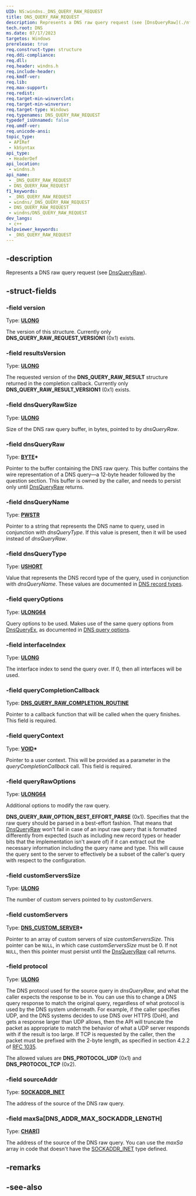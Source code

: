 ```yaml
---
UID: NS:windns._DNS_QUERY_RAW_REQUEST
title: DNS_QUERY_RAW_REQUEST
description: Represents a DNS raw query request (see [DnsQueryRaw](./nf-windns-dnsqueryraw.md)).
tech.root: DNS
ms.date: 07/17/2023
targetos: Windows
prerelease: true
req.construct-type: structure
req.ddi-compliance: 
req.dll: 
req.header: windns.h
req.include-header: 
req.kmdf-ver: 
req.lib: 
req.max-support: 
req.redist: 
req.target-min-winverclnt: 
req.target-min-winversvr: 
req.target-type: Windows
req.typenames: DNS_QUERY_RAW_REQUEST
typedef_isUnnamed: false
req.umdf-ver: 
req.unicode-ansi: 
topic_type:
 - APIRef
 - kbSyntax
api_type:
 - HeaderDef
api_location:
 - windns.h
api_name:
 - _DNS_QUERY_RAW_REQUEST
 - DNS_QUERY_RAW_REQUEST
f1_keywords:
 - _DNS_QUERY_RAW_REQUEST
 - windns/_DNS_QUERY_RAW_REQUEST
 - DNS_QUERY_RAW_REQUEST
 - windns/DNS_QUERY_RAW_REQUEST
dev_langs:
 - c++
helpviewer_keywords:
 - _DNS_QUERY_RAW_REQUEST
---
```


## -description

Represents a DNS raw query request (see [DnsQueryRaw](./nf-windns-dnsqueryraw.md)).

## -struct-fields

### -field version

Type: **[ULONG](/windows/win32/winprog/windows-data-types)**

The version of this structure. Currently only **DNS_QUERY_RAW_REQUEST_VERSION1** (0x1) exists.

### -field resultsVersion

Type: **[ULONG](/windows/win32/winprog/windows-data-types)**

The requested version of the **DNS_QUERY_RAW_RESULT** structure returned in the completion callback. Currently only **DNS_QUERY_RAW_RESULT_VERSION1** (0x1) exists.

### -field dnsQueryRawSize

Type: **[ULONG](/windows/win32/winprog/windows-data-types)**

Size of the DNS raw query buffer, in bytes, pointed to by *dnsQueryRaw*.

### -field dnsQueryRaw

Type: **[BYTE](/windows/win32/winprog/windows-data-types)\***

Pointer to the buffer containing the DNS raw query. This buffer contains the wire representation of a DNS query&mdash;a 12-byte header followed by the question section. This buffer is owned by the caller, and needs to persist only until [DnsQueryRaw](./nf-windns-dnsqueryraw.md) returns.

### -field dnsQueryName

Type: **[PWSTR](/windows/win32/winprog/windows-data-types)**

Pointer to a string that represents the DNS name to query, used in conjunction with *dnsQueryType*. If this value is present, then it will be used instead of *dnsQueryRaw*.

### -field dnsQueryType

Type: **[USHORT](/windows/win32/winprog/windows-data-types)**

Value that represents the DNS record type of the query, used in conjunction with *dnsQueryName*. These values are documented in [DNS record types](/windows/win32/dns/dns-constants#dns-record-types).

### -field queryOptions

Type: **[ULONG64](/windows/win32/winprog/windows-data-types)**

Query options to be used. Makes use of the same query options from [DnsQueryEx](nf-windns-dnsqueryex.md), as documented in [DNS query options](/windows/win32/dns/dns-constants#dns-query-options).

### -field interfaceIndex

Type: **[ULONG](/windows/win32/winprog/windows-data-types)**

The interface index to send the query over. If 0, then all interfaces will be used.

### -field queryCompletionCallback

Type: **[DNS_QUERY_RAW_COMPLETION_ROUTINE](./nc-windns-dns_query_raw_completion_routine.md)**

Pointer to a callback function that will be called when the query finishes. This field is required.

### -field queryContext

Type: **[VOID](/windows/win32/winprog/windows-data-types)\***

Pointer to a user context. This will be provided as a parameter in the *queryCompletionCallback* call. This field is required.

### -field queryRawOptions

Type: **[ULONG64](/windows/win32/winprog/windows-data-types)**

Additional options to modify the raw query.

**DNS_QUERY_RAW_OPTION_BEST_EFFORT_PARSE** (0x1). Specifies that the raw query should be parsed in a best-effort fashion. That means that [DnsQueryRaw](./nf-windns-dnsqueryraw.md) won't fail in case of an input raw query that is formatted differently from expected (such as including new record types or header bits that the implementation isn't aware of) if it can extract out the necessary information including the query name and type. This will cause the query sent to the server to effectively be a subset of the caller's query with respect to the configuration.

### -field customServersSize

Type: **[ULONG](/windows/win32/winprog/windows-data-types)**

The number of custom servers pointed to by *customServers*.

### -field customServers

Type: **[DNS_CUSTOM_SERVER](./ns-windns-dns_custom_server.md)\***

Pointer to an array of custom servers of size *customServersSize*. This pointer can be `NULL`, in which case *customServersSize* must be 0. If not `NULL`, then this pointer must persist until the [DnsQueryRaw](./nf-windns-dnsqueryraw.md) call returns.

### -field protocol

Type: **[ULONG](/windows/win32/winprog/windows-data-types)**

The DNS protocol used for the source query in *dnsQueryRaw*, and what the caller expects the response to be in. You can use this to change a DNS query response to match the original query, regardless of what protocol is used by the DNS system underneath. For example, if the caller specifies UDP, and the DNS systems decides to use DNS over HTTPS (DoH), and gets a response larger than UDP allows, then the API will truncate the packet as appropriate to match the behavior of what a UDP server responds with if the result is too large. If TCP is requested by the caller, then the packet must be prefixed with the 2-byte length, as specified in section 4.2.2 of [RFC 1035](https://www.rfc-editor.org/rfc/rfc1035.html).

The allowed values are **DNS_PROTOCOL_UDP** (0x1) and **DNS_PROTOCOL_TCP** (0x2).

### -field sourceAddr

Type: **[SOCKADDR_INET](/windows/win32/api/ws2ipdef/ns-ws2ipdef-sockaddr_inet)**

The address of the source of the DNS raw query.

### -field maxSa[DNS_ADDR_MAX_SOCKADDR_LENGTH]

Type: **[CHAR](/windows/win32/winprog/windows-data-types)\[\]**

The address of the source of the DNS raw query. You can use the *maxSa* array in code that doesn't have the [SOCKADDR_INET](/windows/win32/api/ws2ipdef/ns-ws2ipdef-sockaddr_inet) type defined.

## -remarks

## -see-also
